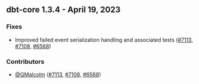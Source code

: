 ## dbt-core 1.3.4 - April 19, 2023

### Fixes

- Improved failed event serialization handling and associated tests ([#7113](https://github.com/dbt-labs/dbt-core/issues/7113), [#7108](https://github.com/dbt-labs/dbt-core/issues/7108), [#6568](https://github.com/dbt-labs/dbt-core/issues/6568))

### Contributors
- [@QMalcolm](https://github.com/QMalcolm) ([#7113](https://github.com/dbt-labs/dbt-core/issues/7113), [#7108](https://github.com/dbt-labs/dbt-core/issues/7108), [#6568](https://github.com/dbt-labs/dbt-core/issues/6568))
